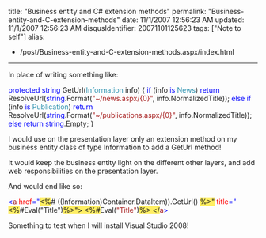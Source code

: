 title: "Business entity and C# extension methods"
permalink: "Business-entity-and-C-extension-methods"
date: 11/1/2007 12:56:23 AM
updated: 11/1/2007 12:56:23 AM
disqusIdentifier: 20071101125623
tags: ["Note to self"]
alias:
 - /post/Business-entity-and-C-extension-methods.aspx/index.html
---
In place of writing something like:

<span style="color: rgb(0,0,255)">protected</span> <span style="color: rgb(0,0,255)">string</span> GetUrl(<span style="color: rgb(43,145,175)">Information</span> info)
{
    <span style="color: rgb(0,0,255)">if</span> (info <span style="color: rgb(0,0,255)">is</span> <span style="color: rgb(43,145,175)">News</span>)
        <span style="color: rgb(0,0,255)">return</span> ResolveUrl(<span style="color: rgb(0,0,255)">string</span>.Format(<span style="color: rgb(163,21,21)">"~/news.aspx/{0}"</span>, info.NormalizedTitle));
    <span style="color: rgb(0,0,255)">else</span> <span style="color: rgb(0,0,255)">if</span> (info <span style="color: rgb(0,0,255)">is</span> <span style="color: rgb(43,145,175)">Publication</span>)
        <span style="color: rgb(0,0,255)">return</span> ResolveUrl(<span style="color: rgb(0,0,255)">string</span>.Format(<span style="color: rgb(163,21,21)">"~/publications.aspx/{0}"</span>, info.NormalizedTitle));
    <span style="color: rgb(0,0,255)">else
</span>        <span style="color: rgb(0,0,255)">return</span> <span style="color: rgb(0,0,255)">string</span>.Empty;
}
<!-- more -->

I would use on the presentation layer only an extension method on my business entity class of type Information to add a GetUrl method!

It would keep the business entity light on the different other layers, and add web responsibilities on the presentation layer.

And would end like so:

<span style="color: rgb(0,0,255)"><</span><span style="color: rgb(163,21,21)">a</span> <span style="color: rgb(255,0,0)">href</span><span style="color: rgb(0,0,255)">="</span><span style="background: rgb(255,238,98)"><%</span># ((Information)Container.DataItem)).GetUrl() <span style="background: rgb(255,238,98)">%><span style="color: rgb(0,0,255)"></span>"</span> <span style="color: rgb(255,0,0)">title</span><span style="color: rgb(0,0,255)">="</span><span style="background: rgb(255,238,98)"><%</span>#Eval("Title")<span style="background: rgb(255,238,98)">%><span style="color: rgb(0,0,255)"></span>">
</span>    <span style="background: rgb(255,238,98)"><%<span style="color: rgb(0,0,255)"></span>#</span>Eval(<span style="color: rgb(163,21,21)">"Title"</span>)<span style="background: rgb(255,238,98)">%>
<span style="color: rgb(0,0,255)"></span></</span><span style="color: rgb(163,21,21)">a</span><span style="color: rgb(0,0,255)">>
</span>

Something to test when I will install Visual Studio 2008!
